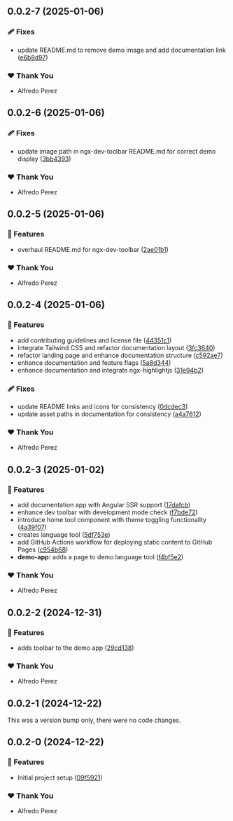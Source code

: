 ## 0.0.2-7 (2025-01-06)

### 🩹 Fixes

- update README.md to remove demo image and add documentation link ([e6b8d97](https://github.com/alfredoperez/ngx-dev-toolbar/commit/e6b8d97))

### ❤️ Thank You

- Alfredo Perez

## 0.0.2-6 (2025-01-06)

### 🩹 Fixes

- update image path in ngx-dev-toolbar README.md for correct demo display ([3bb4393](https://github.com/alfredoperez/ngx-dev-toolbar/commit/3bb4393))

### ❤️ Thank You

- Alfredo Perez

## 0.0.2-5 (2025-01-06)

### 🚀 Features

- overhaul README.md for ngx-dev-toolbar ([2ae01b1](https://github.com/alfredoperez/ngx-dev-toolbar/commit/2ae01b1))

### ❤️ Thank You

- Alfredo Perez

## 0.0.2-4 (2025-01-06)

### 🚀 Features

- add contributing guidelines and license file ([44351c1](https://github.com/alfredoperez/ngx-dev-toolbar/commit/44351c1))
- integrate Tailwind CSS and refactor documentation layout ([3fc3640](https://github.com/alfredoperez/ngx-dev-toolbar/commit/3fc3640))
- refactor landing page and enhance documentation structure ([c592ae7](https://github.com/alfredoperez/ngx-dev-toolbar/commit/c592ae7))
- enhance documentation and feature flags ([5a8d344](https://github.com/alfredoperez/ngx-dev-toolbar/commit/5a8d344))
- enhance documentation and integrate ngx-highlightjs ([31e94b2](https://github.com/alfredoperez/ngx-dev-toolbar/commit/31e94b2))

### 🩹 Fixes

- update README links and icons for consistency ([0dcdec3](https://github.com/alfredoperez/ngx-dev-toolbar/commit/0dcdec3))
- update asset paths in documentation for consistency ([a4a7612](https://github.com/alfredoperez/ngx-dev-toolbar/commit/a4a7612))

### ❤️ Thank You

- Alfredo Perez

## 0.0.2-3 (2025-01-02)

### 🚀 Features

- add documentation app with Angular SSR support ([17dafcb](https://github.com/alfredoperez/ngx-dev-toolbar/commit/17dafcb))
- enhance dev toolbar with development mode check ([f7bde72](https://github.com/alfredoperez/ngx-dev-toolbar/commit/f7bde72))
- introduce home tool component with theme toggling functionality ([4a39f07](https://github.com/alfredoperez/ngx-dev-toolbar/commit/4a39f07))
- creates language tool ([5df753e](https://github.com/alfredoperez/ngx-dev-toolbar/commit/5df753e))
- add GitHub Actions workflow for deploying static content to GitHub Pages ([c954b68](https://github.com/alfredoperez/ngx-dev-toolbar/commit/c954b68))
- **demo-app:** adds a page to demo language tool ([f4bf5e2](https://github.com/alfredoperez/ngx-dev-toolbar/commit/f4bf5e2))

### ❤️ Thank You

- Alfredo Perez

## 0.0.2-2 (2024-12-31)

### 🚀 Features

- adds toolbar to the demo app ([29cd138](https://github.com/alfredoperez/ngx-dev-toolbar/commit/29cd138))

### ❤️ Thank You

- Alfredo Perez

## 0.0.2-1 (2024-12-22)

This was a version bump only, there were no code changes.

## 0.0.2-0 (2024-12-22)

### 🚀 Features

- Initial project setup ([09f5921](https://github.com/alfredoperez/ngx-dev-toolbar/commit/09f5921))

### ❤️ Thank You

- Alfredo Perez